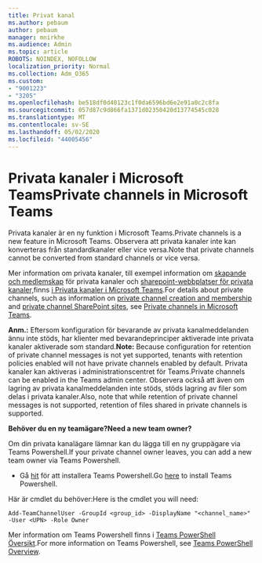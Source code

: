 ```yaml
---
title: Privat kanal
ms.author: pebaum
author: pebaum
manager: mnirkhe
ms.audience: Admin
ms.topic: article
ROBOTS: NOINDEX, NOFOLLOW
localization_priority: Normal
ms.collection: Adm_O365
ms.custom:
- "9001223"
- "3205"
ms.openlocfilehash: be518df0d40123c1f0da6596bd6e2e91a0c2c8fa
ms.sourcegitcommit: 057d87c9d866fa1371d02350420d13774545c028
ms.translationtype: MT
ms.contentlocale: sv-SE
ms.lasthandoff: 05/02/2020
ms.locfileid: "44005456"
---
```

# <a name="private-channels-in-microsoft-teams"></a><span data-ttu-id="7e642-102">Privata kanaler i Microsoft Teams</span><span class="sxs-lookup"><span data-stu-id="7e642-102">Private channels in Microsoft Teams</span></span>

<span data-ttu-id="7e642-103">Privata kanaler är en ny funktion i Microsoft Teams.</span><span class="sxs-lookup"><span data-stu-id="7e642-103">Private channels is a new feature in Microsoft Teams.</span></span> <span data-ttu-id="7e642-104">Observera att privata kanaler inte kan konverteras från standardkanaler eller vice versa.</span><span class="sxs-lookup"><span data-stu-id="7e642-104">Note that private channels cannot be converted from standard channels or vice versa.</span></span>

<span data-ttu-id="7e642-105">Mer information om privata kanaler, till exempel information om [skapande och medlemskap](https://docs.microsoft.com/MicrosoftTeams/private-channels#private-channel-creation-and-membership) för privata kanaler och [sharepoint-webbplatser för privata kanaler,](https://docs.microsoft.com/MicrosoftTeams/private-channels#private-channel-sharepoint-sites)finns [i Privata kanaler i Microsoft Teams](https://docs.microsoft.com/MicrosoftTeams/private-channels).</span><span class="sxs-lookup"><span data-stu-id="7e642-105">For details about private channels, such as information on [private channel creation and membership](https://docs.microsoft.com/MicrosoftTeams/private-channels#private-channel-creation-and-membership) and [private channel SharePoint sites](https://docs.microsoft.com/MicrosoftTeams/private-channels#private-channel-sharepoint-sites), see [Private channels in Microsoft Teams](https://docs.microsoft.com/MicrosoftTeams/private-channels).</span></span> 

<span data-ttu-id="7e642-106">**Anm.:** Eftersom konfiguration för bevarande av privata kanalmeddelanden ännu inte stöds, har klienter med bevarandeprinciper aktiverade inte privata kanaler aktiverade som standard.</span><span class="sxs-lookup"><span data-stu-id="7e642-106">**Note:** Because configuration for retention of private channel messages is not yet supported, tenants with retention policies enabled will not have private channels enabled by default.</span></span> <span data-ttu-id="7e642-107">Privata kanaler kan aktiveras i administrationscentret för Teams.</span><span class="sxs-lookup"><span data-stu-id="7e642-107">Private channels can be enabled in the Teams admin center.</span></span> <span data-ttu-id="7e642-108">Observera också att även om lagring av privata kanalmeddelanden inte stöds, stöds lagring av filer som delas i privata kanaler.</span><span class="sxs-lookup"><span data-stu-id="7e642-108">Also, note that while retention of private channel messages is not supported, retention of files shared in private channels is supported.</span></span>

<span data-ttu-id="7e642-109">**Behöver du en ny teamägare?**</span><span class="sxs-lookup"><span data-stu-id="7e642-109">**Need a new team owner?**</span></span>

<span data-ttu-id="7e642-110">Om din privata kanalägare lämnar kan du lägga till en ny gruppägare via Teams Powershell.</span><span class="sxs-lookup"><span data-stu-id="7e642-110">If your private channel owner leaves, you can add a new team owner via Teams Powershell.</span></span>


- <span data-ttu-id="7e642-111">Gå [hit](https://www.powershellgallery.com/packages/MicrosoftTeams/1.0.6) för att installera Teams Powershell.</span><span class="sxs-lookup"><span data-stu-id="7e642-111">Go [here](https://www.powershellgallery.com/packages/MicrosoftTeams/1.0.6) to install Teams Powershell.</span></span>

<span data-ttu-id="7e642-112">Här är cmdlet du behöver:</span><span class="sxs-lookup"><span data-stu-id="7e642-112">Here is the cmdlet you will need:</span></span>

`
    Add-TeamChannelUser -GroupId <group_id> -DisplayName "<channel_name>" -User <UPN> -Role Owner
`

<span data-ttu-id="7e642-113">Mer information om Teams Powershell finns i [Teams PowerShell Översikt](https://docs.microsoft.com/microsoftteams/teams-powershell-overview).</span><span class="sxs-lookup"><span data-stu-id="7e642-113">For more information on Teams Powershell, see [Teams PowerShell Overview](https://docs.microsoft.com/microsoftteams/teams-powershell-overview).</span></span>
